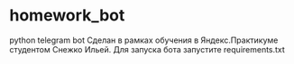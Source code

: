 # homework_bot
python telegram bot
Сделан в рамках обучения в Яндекс.Практикуме студентом Снежко Ильей.
Для запуска бота запустите requirements.txt
